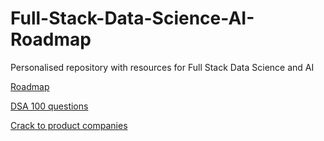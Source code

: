 # Full-Stack-Data-Science-AI-Roadmap
Personalised repository with resources for Full Stack Data Science and AI


[Roadmap](https://github.com/NavidBinAhmed/Full-Stack-Data-Science-AI-Roadmap/blob/main/Full%20Stack%20Data%20Science%20Roadmap.pdf)

[DSA 100 questions](https://github.com/NavidBinAhmed/Full-Stack-Data-Science-AI-Roadmap/blob/main/100%20Questions%20to%20Master%20DSA%20.pdf)

[Crack to product companies](https://www.linkedin.com/pulse/detailed-plan-crack-top-product-companies-bosscoderacademy/?trackingId=S9qKoqBfQKyQVqyMjpPQIw%3D%3D)

